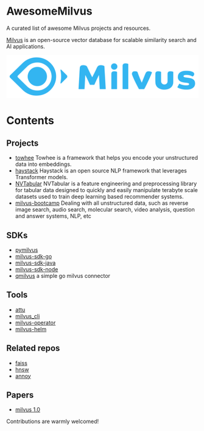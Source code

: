 # AwesomeMilvus

A curated list of awesome Milvus projects and resources.

[Milvus](https://github.com/milvus-io/milvus) is an open-source vector database for scalable similarity search and AI applications.

<img src="https://github.com/milvus-io/artwork/blob/master/horizontal/color/milvus-horizontal-color.png" alt="milvus-logo"/>

# Contents
  ## Projects
  -  [towhee](https://github.com/towhee-io/towhee) Towhee is a framework that helps you encode your unstructured data into embeddings.
  -  [haystack](https://github.com/deepset-ai/haystack) Haystack is an open source NLP framework that leverages Transformer models. 
  -  [NVTabular](https://github.com/NVIDIA-Merlin/NVTabular) NVTabular is a feature engineering and preprocessing library for tabular data designed to quickly and easily manipulate terabyte scale datasets used to train deep learning based recommender systems.
  -  [milvus-bootcamp](https://github.com/milvus-io/bootcamp) Dealing with all unstructured data, such as reverse image search, audio search, molecular search, video analysis, question and answer systems, NLP, etc
    
  ## SDKs 
  -  [pymilvus](https://github.com/milvus-io/pymilvus)
  -  [milvus-sdk-go](https://github.com/milvus-io/milvus-sdk-go)
  -  [milvus-sdk-java](https://github.com/milvus-io/milvus-sdk-java)
  -  [milvus-sdk-node](https://github.com/milvus-io/milvus-sdk-node)
  -  [qmilvus](https://github.com/yangkequn/q-milvus-driver-for-go) a simple go milvus connector
    
  ## Tools
  -  [attu](https://github.com/zilliztech/attu)
  -  [milvus_cli](https://github.com/zilliztech/milvus_cli)
  -  [milvus-operator](https://github.com/milvus-io/milvus-operator)
  -  [milvus-helm](https://github.com/milvus-io/milvus-helm)

  ## Related repos
  -  [faiss](https://github.com/facebookresearch/faiss)
  -  [hnsw](https://github.com/nmslib/hnswlib)
  -  [annoy](https://github.com/spotify/annoy)
    
  ## Papers
  -  [milvus 1.0](https://dl.acm.org/doi/abs/10.1145/3448016.3457550)

Contributions are warmly welcomed!
